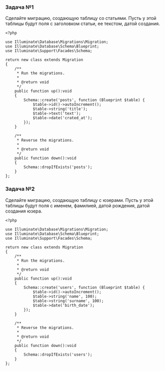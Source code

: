 ### Задача №1

Сделайте миграцию, создающую таблицу со статьями. Пусть у этой таблицы будут поля с заголовком статьи, ее текстом, датой создания.

    <?php
    
    use Illuminate\Database\Migrations\Migration;
    use Illuminate\Database\Schema\Blueprint;
    use Illuminate\Support\Facades\Schema;
    
    return new class extends Migration
    {
        /**
         * Run the migrations.
         *
         * @return void
         */
        public function up():void
        {
            Schema::create('posts', function (Blueprint $table) {
                $table->id()->autoIncrement();
                $table->string('title');
                $table->text('text');
                $table->date('crated_at');
            });
        }
    
        /**
         * Reverse the migrations.
         *
         * @return void
         */
        public function down():void
        {
            Schema::dropIfExists('posts');
        }
    };

### Задача №2

Сделайте миграцию, создающую таблицу с юзерами. Пусть у этой таблицы будут поля с именем, фамилией, датой рождения, датой создания юзера.

    <?php
    
    use Illuminate\Database\Migrations\Migration;
    use Illuminate\Database\Schema\Blueprint;
    use Illuminate\Support\Facades\Schema;
    
    return new class extends Migration
    {
        /**
         * Run the migrations.
         *
         * @return void
         */
        public function up():void
        {
            Schema::create('users', function (Blueprint $table) {
                $table->id()->autoIncrement();
                $table->string('name', 100);
                $table->string('surname', 100);
                $table->date('birth_date');
            });
        }
    
        /**
         * Reverse the migrations.
         *
         * @return void
         */
        public function down():void
        {
            Schema::dropIfExists('users');
        }
    };
